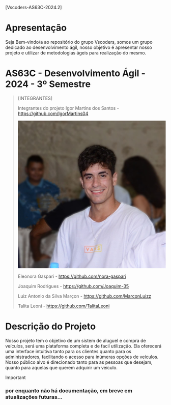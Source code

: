[Vscoders-AS63C-2024.2]

# Apresentação 

Seja Bem-vindo/a ao repositório do grupo Vscoders, somos um grupo dedicado ao desenvolvimento ágil, nosso objetivo é apresentar nosso projeto e utilizar de metodologias ágeis para realização do mesmo.

# AS63C - Desenvolvimento Ágil - 2024 - 3º Semestre

>[INTEGRANTES]
>
> Integrantes do projeto
> Igor Martins dos Santos - https://github.com/IgorMartins04
>
> ![Foto de Igor](assets/imagem_Igor_git.jpg)
>
> Eleonora Gaspari - https://github.com/nora-gaspari
>
> Joaquim Rodrigues - https://github.com/Joaquim-35
>
> Luiz Antonio da Silva Marçon - https://github.com/MarconLuizz
>
> Talita Leoni - https://github.com/TalitaLeoni


# Descrição do Projeto 

Nosso projeto tem o objetivo de um sistem de aluguel e compra de veículos, será uma plataforma completa e de facil utilização. 
Ela oferecerá uma interface intuitiva tanto para os clientes quanto para os administradores, facilitando o acesso para inúmeras opções de veículos. Nosso público alvo é direcionado tanto para as pessoas que desejam, quanto para aquelas que querem adquirir um veículo.  


>[!IMPORTANT]
> ### por enquanto não há documentação, em breve em atualizações futuras...



